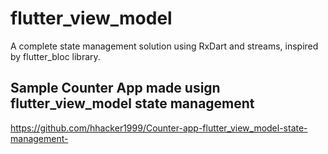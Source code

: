 # flutter_view_model

A complete state management solution using RxDart and streams, inspired by flutter_bloc library. 

## Sample Counter App made usign flutter_view_model state management
https://github.com/hhacker1999/Counter-app-flutter_view_model-state-management-

